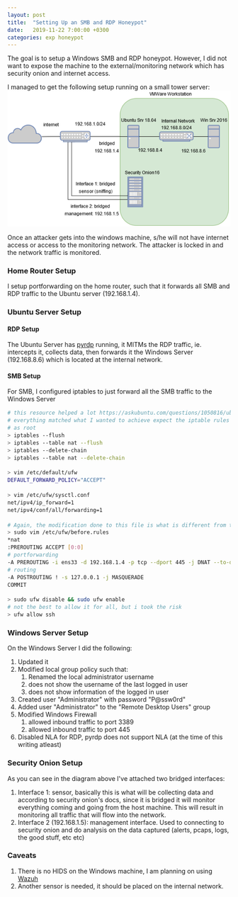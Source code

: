 ```yaml
---
layout: post
title:  "Setting Up an SMB and RDP Honeypot"
date:   2019-11-22 7:00:00 +0300
categories: exp honeypot
---
```


The goal is to setup a Windows SMB and RDP honeypot. However, I did not want to expose the machine to the external/monitoring network which has security onion and internet access. 

I managed to get the following setup running on a small tower server:
![honeypot setup](/assets/honeynetdiagram1.png)

Once an attacker gets into the windows machine, s/he will not have internet access or access to the monitoring network. The attacker is locked in and the network traffic is monitored.

###  Home Router Setup
I setup portforwarding on the home router, such that it forwards all SMB and RDP traffic to the Ubuntu server (192.168.1.4).

### Ubuntu Server Setup
#### RDP Setup
The Ubuntu Server has [pyrdp](https://github.com/GoSecure/pyrdp) running, it MITMs the RDP traffic, ie. intercepts it, collects data, then forwards it the Windows Server (192.168.8.6) which is located at the internal network.

#### SMB Setup
For SMB, I configured iptables to just forward all the SMB traffic to the Windows Server

``` bash
# this resource helped a lot https://askubuntu.com/questions/1050816/ubuntu-18-04-as-a-router
# everything matched what I wanted to achieve expect the iptable rules
# as root
> iptables --flush
> iptables --table nat --flush    
> iptables --delete-chain 
> iptables --table nat --delete-chain 

> vim /etc/default/ufw
DEFAULT_FORWARD_POLICY="ACCEPT"

> vim /etc/ufw/sysctl.conf
net/ipv4/ip_forward=1
net/ipv4/conf/all/forwarding=1

# Again, the modification done to this file is what is different from the resource above
> sudo vim /etc/ufw/before.rules
*nat
:PREROUTING ACCEPT [0:0]
# portforwarding
-A PREROUTING -i ens33 -d 192.168.1.4 -p tcp --dport 445 -j DNAT --to-destination 192.168.8.6:445
# routing
-A POSTROUTING ! -s 127.0.0.1 -j MASQUERADE
COMMIT

> sudo ufw disable && sudo ufw enable
# not the best to allow it for all, but i took the risk
> ufw allow ssh
```

### Windows Server Setup
On the Windows Server I did the following:
1. Updated it
2. Modified local group policy such that:
   1. Renamed the local administrator username
   2. does not show the username of the last logged in user
   3. does not show information of the logged in user
3. Created user "Administrator" with password "P@ssw0rd"
4. Added user "Administrator" to the "Remote Desktop Users" group
5. Modified Windows Firewall
   1. allowed inbound traffic to port 3389
   2. allowed inbound traffic to port 445
6. Disabled NLA for RDP, pyrdp does not support NLA (at the time of this writing atleast)


### Security Onion Setup
As you can see in the diagram above I've attached two bridged interfaces:
1. Interface 1: sensor, basically this is what will be collecting data and according to security onion's docs, since it is bridged it will monitor everything coming and going from the host machine. This will result in monitoring all traffic that will flow into the network. 
2. Interface 2 (192.168.1.5): management interface. Used to connecting to security onion and do analysis on the data captured (alerts, pcaps, logs, the good stuff, etc etc)

### Caveats
1. There is no HIDS on the Windows machine, I am planning on using [Wazuh](https://securityonion.readthedocs.io/en/latest/wazuh.html)
2. Another sensor is needed, it should be placed on the internal network.